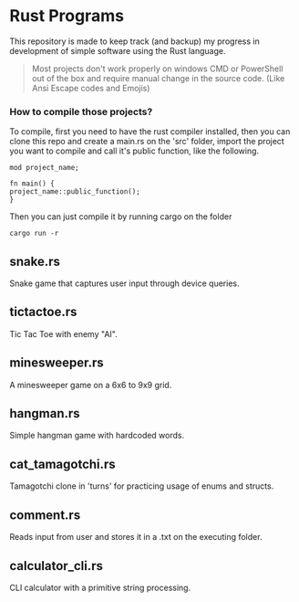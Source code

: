# Rust Programs

This repository is made to keep track (and backup) my progress in development of simple software using the Rust language.

> Most projects don't work properly on windows CMD or PowerShell out of the box and require manual change in the source code. (Like Ansi Escape codes and Emojis)

### How to compile those projects?

To compile, first you need to have the rust compiler installed, then you can clone this repo and create a main.rs on the 'src' folder, import the project you want to compile and call it's public function, like the following.

    mod project_name;

    fn main() {
    project_name::public_function();
    }

Then you can just compile it by running cargo on the folder

    cargo run -r

## snake.rs

Snake game that captures user input through device queries.

## tictactoe.rs

Tic Tac Toe with enemy "AI".

## minesweeper.rs

A minesweeper game on a 6x6 to 9x9 grid.

## hangman.rs

Simple hangman game with hardcoded words.

## cat_tamagotchi.rs

Tamagotchi clone in 'turns' for practicing usage of enums and structs.

## comment.rs

Reads input from user and stores it in a .txt on the executing folder.

## calculator_cli.rs

CLI calculator with a primitive string processing.
